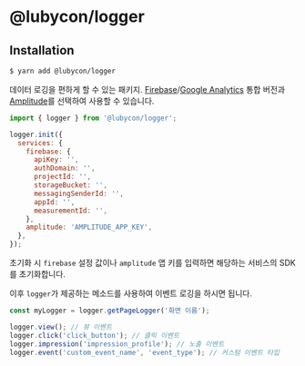 # @lubycon/logger

## Installation

```bash
$ yarn add @lubycon/logger
```

데이터 로깅을 편하게 할 수 있는 패키지. [Firebase](https://firebase.google.com/)/[Google Analytics](https://analytics.google.com/analytics/web/) 통합 버전과 [Amplitude](https://amplitude.com/)를 선택하여 사용할 수 있습니다.

```js
import { logger } from '@lubycon/logger';

logger.init({
  services: {
    firebase: {
      apiKey: '',
      authDomain: '',
      projectId: '',
      storageBucket: '',
      messagingSenderId: '',
      appId: '',
      measurementId: '',
    },
    amplitude: 'AMPLITUDE_APP_KEY',
  },
});
```

초기화 시 `firebase` 설정 값이나 `amplitude` 앱 키를 입력하면 해당하는 서비스의 SDK를 초기화합니다.

이후 `logger`가 제공하는 메소드를 사용하여 이벤트 로깅을 하시면 됩니다.

```js
const myLogger = logger.getPageLogger('화면 이름');

logger.view(); // 뷰 이벤트
logger.click('click_button'); // 클릭 이벤트
logger.impression('impression_profile'); // 노출 이벤트
logger.event('custom_event_name', 'event_type'); // 커스텀 이벤트 타입
```
